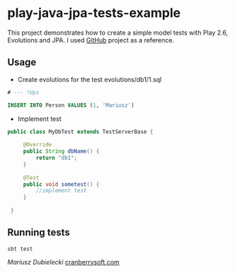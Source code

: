 # play-java-jpa-tests-example

This project demonstrates how to create a simple model tests with Play 2.6, Evolutions and JPA. I used [GitHub](https://github.com/playframework/play-java-jpa-example) project as a reference.

## Usage

+ Create evolutions for the test evolutions/db1/1.sql
```sql
# --- !Ups

INSERT INTO Person VALUES (1, 'Mariusz')
```

+ Implement test
```java
public class MyDbTest extends TestServerBase {
 
     @Override
     public String dbName() {
         return "db1";
     }
 
     @Test
     public void sometest() {
         //implement test
     }
 
 }
 ```

## Running tests
`sbt test`

*Mariusz Dubielecki* [cranberrysoft.com](http://cranberrysoft.com) 
